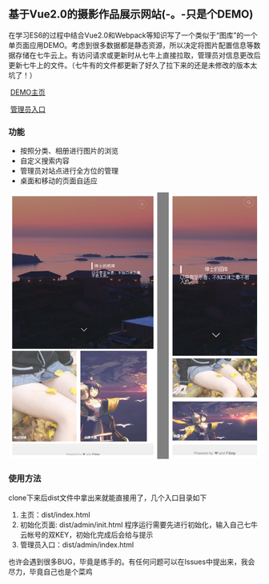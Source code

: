 ## 基于Vue2.0的摄影作品展示网站(-。-只是个DEMO)

​	在学习ES6的过程中结合Vue2.0和Webpack等知识写了一个类似于“图库”的一个单页面应用DEMO。考虑到很多数据都是静态资源，所以决定将图片配置信息等数据存储在七牛云上。有访问请求或更新时从七牛上直接拉取，管理员对信息更改后更新七牛上的文件。（七牛有的文件都更新了好久了拉下来的还是未修改的版本太坑了！）

​	[DEMO主页](http://ohlyett59.bkt.clouddn.com/index.html)

​	[管理员入口](http://ohlyett59.bkt.clouddn.com/admin/index.html)

### 功能

- 按照分类、相册进行图片的浏览
- 自定义搜索内容
- 管理员对站点进行全方位的管理
- 桌面和移动的页面自适应

![cover](./assets/img/README/cover.png)

### 使用方法

clone下来后dist文件中拿出来就能直接用了，几个入口目录如下

1. 主页：dist/index.html
2. 初始化页面: dist/admin/init.html
   程序运行需要先进行初始化，输入自己七牛云帐号的双KEY，初始化完成后会给与提示
3. 管理员入口：dist/admin/index.html

也许会遇到很多BUG，毕竟是练手的。有任何问题可以在Issues中提出来，我会尽力，毕竟自己也是个菜鸡
